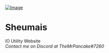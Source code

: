 [![Image](https://sheumais.github.io/style/banner.png)](https://sheumais.github.io)

# Sheumais
IO Utility Website  
_Contact me on Discord at TheMrPancake#7260_
